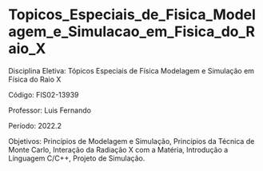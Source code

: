 # Topicos_Especiais_de_Fisica_Modelagem_e_Simulacao_em_Fisica_do_Raio_X

Disciplina Eletiva: Tópicos Especiais de Física Modelagem e Simulação em Física do Raio X

Código: FIS02-13939

Professor: Luis Fernando

Período: 2022.2

Objetivos: Princípios de Modelagem e Simulação, Princípios da Técnica de Monte Carlo, Interação da Radiação X com a Matéria, Introdução a Línguagem C/C++, Projeto de Simulação.
